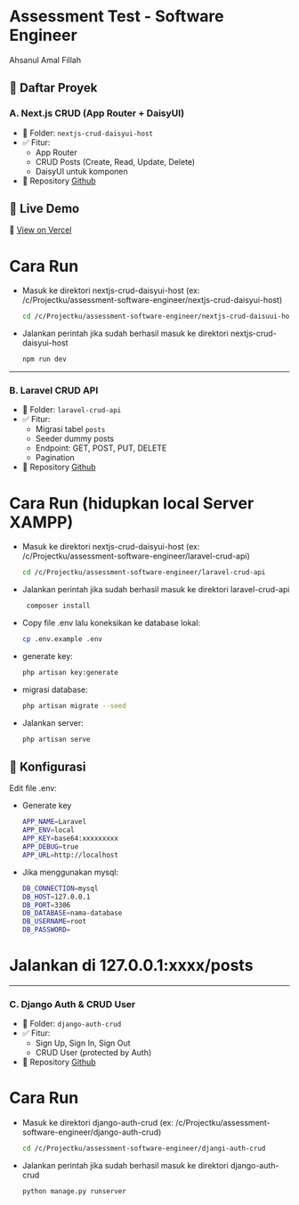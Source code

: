 # Assessment Test - Software Engineer
Ahsanul Amal Fillah

## 📁 Daftar Proyek

### A. Next.js CRUD (App Router + DaisyUI)
- 📂 Folder: `nextjs-crud-daisyui-host`
- ✅ Fitur:
  - App Router
  - CRUD Posts (Create, Read, Update, Delete)
  - DaisyUI untuk komponen
- 🔗 Repository
[Github](https://github.com/AmalFillah02/nextjs-crud-daisyui-host)

## 🚀 Live Demo

🔗 [View on Vercel](https://nextjs-crud-daisyui-host.vercel.app/)

# Cara Run
- Masuk ke direktori nextjs-crud-daisyui-host (ex: /c/Projectku/assessment-software-engineer/nextjs-crud-daisyui-host)
  ```bash
  cd /c/Projectku/assessment-software-engineer/nextjs-crud-daisuui-host
- Jalankan perintah jika sudah berhasil masuk ke direktori nextjs-crud-daisyui-host
  ```bash
  npm run dev

---

### B. Laravel CRUD API
- 📂 Folder: `laravel-crud-api`
- ✅ Fitur:
  - Migrasi tabel `posts`
  - Seeder dummy posts
  - Endpoint: GET, POST, PUT, DELETE
  - Pagination
- 🔗 Repository
[Github](https://github.com/AmalFillah02/laravel-crud-api)

# Cara Run (hidupkan local Server XAMPP)
- Masuk ke direktori nextjs-crud-daisyui-host (ex: /c/Projectku/assessment-software-engineer/laravel-crud-api)
  ```bash
  cd /c/Projectku/assessment-software-engineer/laravel-crud-api
- Jalankan perintah jika sudah berhasil masuk ke direktori laravel-crud-api
  ```bash
   composer install
- Copy file .env lalu koneksikan ke database lokal:
   ```bash
   cp .env.example .env
- generate key:
   ```bash
   php artisan key:generate
- migrasi database:
   ```bash
   php artisan migrate --seed
- Jalankan server:
   ```bash
   php artisan serve

## 📂 Konfigurasi

Edit file .env:
- Generate key
  ```bash
  APP_NAME=Laravel
  APP_ENV=local
  APP_KEY=base64:xxxxxxxxx
  APP_DEBUG=true
  APP_URL=http://localhost

- Jika menggunakan mysql:
   ```bash
   DB_CONNECTION=mysql
   DB_HOST=127.0.0.1
   DB_PORT=3306
   DB_DATABASE=nama-database
   DB_USERNAME=root
   DB_PASSWORD=

# Jalankan di 127.0.0.1:xxxx/posts

---

### C. Django Auth & CRUD User
- 📂 Folder: `django-auth-crud`
- ✅ Fitur:
  - Sign Up, Sign In, Sign Out
  - CRUD User (protected by Auth)
- 🔗 Repository
[Github](https://github.com/AmalFillah02/django-auth-crud)

# Cara Run
- Masuk ke direktori django-auth-crud (ex: /c/Projectku/assessment-software-engineer/django-auth-crud)
  ```bash
  cd /c/Projectku/assessment-software-engineer/djangi-auth-crud
- Jalankan perintah jika sudah berhasil masuk ke direktori django-auth-crud
  ```bash
  python manage.py runserver
